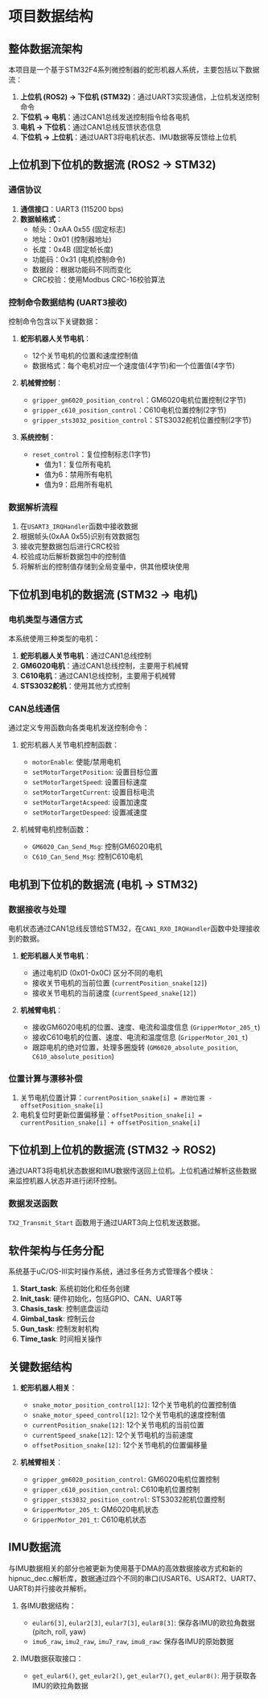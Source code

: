 # 项目数据结构

## 整体数据流架构

本项目是一个基于STM32F4系列微控制器的蛇形机器人系统，主要包括以下数据流：

1. **上位机 (ROS2) → 下位机 (STM32)**：通过UART3实现通信，上位机发送控制命令
2. **下位机 → 电机**：通过CAN1总线发送控制指令给各电机
3. **电机 → 下位机**：通过CAN1总线反馈状态信息
4. **下位机 → 上位机**：通过UART3将电机状态、IMU数据等反馈给上位机

## 上位机到下位机的数据流 (ROS2 → STM32)

### 通信协议

1. **通信接口**：UART3 (115200 bps)
2. **数据帧格式**：
   - 帧头：0xAA 0x55 (固定标志)
   - 地址：0x01 (控制器地址)
   - 长度：0x4B (固定帧长度)
   - 功能码：0x31 (电机控制命令)
   - 数据段：根据功能码不同而变化
   - CRC校验：使用Modbus CRC-16校验算法

### 控制命令数据结构 (UART3接收)

控制命令包含以下关键数据：

1. **蛇形机器人关节电机**：
   - 12个关节电机的位置和速度控制值
   - 数据格式：每个电机对应一个速度值(4字节)和一个位置值(4字节)

2. **机械臂控制**：
   - `gripper_gm6020_position_control`：GM6020电机位置控制(2字节)
   - `gripper_c610_position_control`：C610电机位置控制(2字节)
   - `gripper_sts3032_position_control`：STS3032舵机位置控制(2字节)

3. **系统控制**：
   - `reset_control`：复位控制标志(1字节)
     - 值为1：复位所有电机
     - 值为6：禁用所有电机
     - 值为9：启用所有电机

### 数据解析流程

1. 在`USART3_IRQHandler`函数中接收数据
2. 根据帧头(0xAA 0x55)识别有效数据包
3. 接收完整数据包后进行CRC校验
4. 校验成功后解析数据包中的控制值
5. 将解析出的控制值存储到全局变量中，供其他模块使用

## 下位机到电机的数据流 (STM32 → 电机)

### 电机类型与通信方式

本系统使用三种类型的电机：

1. **蛇形机器人关节电机**：通过CAN1总线控制
2. **GM6020电机**：通过CAN1总线控制，主要用于机械臂
3. **C610电机**：通过CAN1总线控制，主要用于机械臂
4. **STS3032舵机**：使用其他方式控制

### CAN总线通信

通过定义专用函数向各类电机发送控制命令：

1. 蛇形机器人关节电机控制函数：
   - `motorEnable`: 使能/禁用电机
   - `setMotorTargetPosition`: 设置目标位置
   - `setMotorTargetSpeed`: 设置目标速度
   - `setMotorTargetCurrent`: 设置目标电流
   - `setMotorTargetAcspeed`: 设置加速度
   - `setMotorTargetDespeed`: 设置减速度

2. 机械臂电机控制函数：
   - `GM6020_Can_Send_Msg`: 控制GM6020电机
   - `C610_Can_Send_Msg`: 控制C610电机

## 电机到下位机的数据流 (电机 → STM32)

### 数据接收与处理

电机状态通过CAN1总线反馈给STM32，在`CAN1_RX0_IRQHandler`函数中处理接收到的数据。

1. **蛇形机器人关节电机**：
   - 通过电机ID (0x01-0x0C) 区分不同的电机
   - 接收关节电机的当前位置 (`currentPosition_snake[12]`)
   - 接收关节电机的当前速度 (`currentSpeed_snake[12]`)

2. **机械臂电机**：
   - 接收GM6020电机的位置、速度、电流和温度信息 (`GripperMotor_205_t`)
   - 接收C610电机的位置、速度、电流和温度信息 (`GripperMotor_201_t`)
   - 跟踪电机的绝对位置，处理多圈旋转 (`GM6020_absolute_position`, `C610_absolute_position`)

### 位置计算与漂移补偿

1. 关节电机位置计算：`currentPosition_snake[i] = 原始位置 - offsetPosition_snake[i]`
2. 电机复位时更新位置偏移量：`offsetPosition_snake[i] = currentPosition_snake[i] + offsetPosition_snake[i]`

## 下位机到上位机的数据流 (STM32 → ROS2)

通过UART3将电机状态数据和IMU数据传送回上位机。上位机通过解析这些数据来监控机器人状态并进行闭环控制。

### 数据发送函数

`TX2_Transmit_Start` 函数用于通过UART3向上位机发送数据。

## 软件架构与任务分配

系统基于uC/OS-III实时操作系统，通过多任务方式管理各个模块：

1. **Start_task**: 系统初始化和任务创建
2. **Init_task**: 硬件初始化，包括GPIO、CAN、UART等
3. **Chasis_task**: 控制底盘运动
4. **Gimbal_task**: 控制云台
5. **Gun_task**: 控制发射机构
6. **Time_task**: 时间相关操作

## 关键数据结构

1. **蛇形机器人相关**：
   - `snake_motor_position_control[12]`: 12个关节电机的位置控制值
   - `snake_motor_speed_control[12]`: 12个关节电机的速度控制值
   - `currentPosition_snake[12]`: 12个关节电机的当前位置
   - `currentSpeed_snake[12]`: 12个关节电机的当前速度
   - `offsetPosition_snake[12]`: 12个关节电机的位置偏移量

2. **机械臂相关**：
   - `gripper_gm6020_position_control`: GM6020电机位置控制
   - `gripper_c610_position_control`: C610电机位置控制
   - `gripper_sts3032_position_control`: STS3032舵机位置控制
   - `GripperMotor_205_t`: GM6020电机状态
   - `GripperMotor_201_t`: C610电机状态

## IMU数据流

与IMU数据相关的部分也被更新为使用基于DMA的高效数据接收方式和新的hipnuc_dec.c解析库，数据通过四个不同的串口(USART6、USART2、UART7、UART8)并行接收并解析。

1. 各IMU数据结构：
   - `eular6[3]`, `eular2[3]`, `eular7[3]`, `eular8[3]`: 保存各IMU的欧拉角数据(pitch, roll, yaw)
   - `imu6_raw`, `imu2_raw`, `imu7_raw`, `imu8_raw`: 保存各IMU的原始数据

2. IMU数据获取接口：
   - `get_eular6()`, `get_eular2()`, `get_eular7()`, `get_eular8()`: 用于获取各IMU的欧拉角数据
